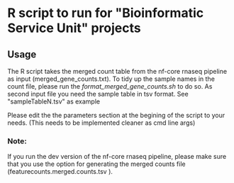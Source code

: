 # R script to run for "Bioinformatic Service Unit" projects


## Usage
The R script takes the merged count table from the nf-core rnaseq pipeline as input (merged_gene_counts.txt).
To tidy up the sample names in the count file, please run the *format_merged_gene_counts.sh* to do so.
As second input file you need the sample table in tsv format. See "sampleTableN.tsv" as example


Please edit the the parameters section at the begining of the script to your needs. (This needs to be implemented cleaner as cmd line args)


### Note:
 If you run the dev version of the nf-core rnaseq pipeline, please make sure that you use the option for generating the merged counts file (featurecounts.merged.counts.tsv ).


